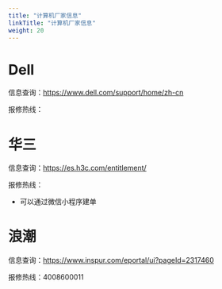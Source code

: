 ```yaml
---
title: "计算机厂家信息"
linkTitle: "计算机厂家信息"
weight: 20
---
```


# Dell

信息查询：https://www.dell.com/support/home/zh-cn

报修热线：

# 华三

信息查询：https://es.h3c.com/entitlement/

报修热线：

- 可以通过微信小程序建单

# 浪潮

信息查询：https://www.inspur.com/eportal/ui?pageId=2317460

报修热线：4008600011